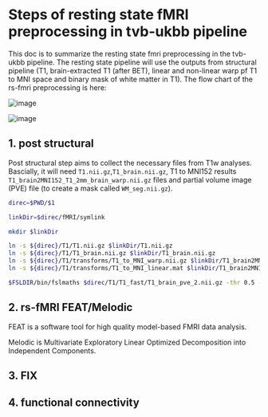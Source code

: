 # Steps of resting state fMRI preprocessing in tvb-ukbb pipeline

This doc is to summarize the resting state fmri preprocessing in the tvb-ukbb pipeline. The resting state pipeline will use the outputs from structural pipeline (T1, brain-extracted T1 (after BET), linear and non-linear warp pf T1 to MNI space and binary mask of white matter in T1). The flow chart of the rs-fmri preprocessing is here:

![image](https://user-images.githubusercontent.com/37648360/157544150-6e5ceb0d-90f2-4e32-908c-f36b56fc65bf.png)

![image](https://user-images.githubusercontent.com/37648360/157547046-4d802439-6e39-4777-b9fd-5e9c0985a109.png)

## 1. post structural

Post structural step aims to collect the necessary files from T1w analyses. Bascially, it will need `T1.nii.gz`,`T1_brain.nii.gz`, T1 to MNI152 results `T1_brain2MNI152_T1_2mm_brain_warp.nii.gz` files and partial volume image (PVE) file (to create a mask called `WM_seg.nii.gz`). 

```bash
direc=$PWD/$1

linkDir=$direc/fMRI/symlink

mkdir $linkDir

ln -s ${direc}/T1/T1.nii.gz $linkDir/T1.nii.gz
ln -s ${direc}/T1/T1_brain.nii.gz $linkDir/T1_brain.nii.gz
ln -s ${direc}/T1/transforms/T1_to_MNI_warp.nii.gz $linkDir/T1_brain2MNI152_T1_2mm_brain_warp.nii.gz
ln -s ${direc}/T1/transforms/T1_to_MNI_linear.mat $linkDir/T1_brain2MNI152_T1_2mm_brain.mat

$FSLDIR/bin/fslmaths $direc/T1/T1_fast/T1_brain_pve_2.nii.gz -thr 0.5 -bin $linkDir/T1_brain_wmseg.nii.gz

```


## 2. rs-fMRI FEAT/Melodic

FEAT is a software tool for high quality model-based FMRI data analysis.

Melodic is Multivariate Exploratory Linear Optimized Decomposition into Independent Components. 

## 3. FIX

## 4. functional connectivity
